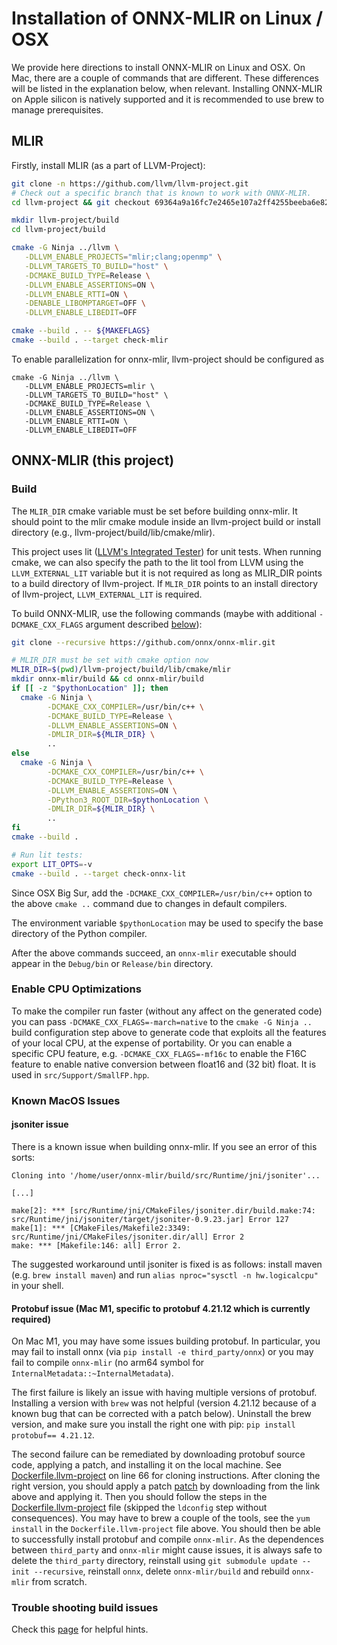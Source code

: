 <!--- SPDX-License-Identifier: Apache-2.0 -->

# Installation of ONNX-MLIR on Linux / OSX

We provide here directions to install ONNX-MLIR on Linux and OSX.
On Mac, there are a couple of commands that are different.
These differences will be listed in the explanation below, when relevant. Installing ONNX-MLIR on Apple silicon is natively supported and it is recommended to use brew to manage prerequisites.


## MLIR

Firstly, install MLIR (as a part of LLVM-Project):

[same-as-file]: <> (utils/clone-mlir.sh)
``` bash
git clone -n https://github.com/llvm/llvm-project.git
# Check out a specific branch that is known to work with ONNX-MLIR.
cd llvm-project && git checkout 69364a9a16fc7e2465e107a2ff4255beeba6e821 && cd ..
```

[same-as-file]: <> (utils/build-mlir.sh)
``` bash
mkdir llvm-project/build
cd llvm-project/build

cmake -G Ninja ../llvm \
   -DLLVM_ENABLE_PROJECTS="mlir;clang;openmp" \
   -DLLVM_TARGETS_TO_BUILD="host" \
   -DCMAKE_BUILD_TYPE=Release \
   -DLLVM_ENABLE_ASSERTIONS=ON \
   -DLLVM_ENABLE_RTTI=ON \
   -DENABLE_LIBOMPTARGET=OFF \
   -DLLVM_ENABLE_LIBEDIT=OFF

cmake --build . -- ${MAKEFLAGS}
cmake --build . --target check-mlir
```

To enable parallelization for onnx-mlir, llvm-project should be configured as
```
cmake -G Ninja ../llvm \
   -DLLVM_ENABLE_PROJECTS=mlir \
   -DLLVM_TARGETS_TO_BUILD="host" \
   -DCMAKE_BUILD_TYPE=Release \
   -DLLVM_ENABLE_ASSERTIONS=ON \
   -DLLVM_ENABLE_RTTI=ON \
   -DLLVM_ENABLE_LIBEDIT=OFF
```

## ONNX-MLIR (this project)

### Build

The `MLIR_DIR` cmake variable must be set before building onnx-mlir. It should point to the mlir cmake module inside an llvm-project build or install directory (e.g., llvm-project/build/lib/cmake/mlir).

This project uses lit ([LLVM's Integrated Tester](https://llvm.org/docs/CommandGuide/lit.html)) for unit tests. When running cmake, we can also specify the path to the lit tool from LLVM using the `LLVM_EXTERNAL_LIT` variable but it is not required as long as MLIR_DIR points to a build directory of llvm-project. If `MLIR_DIR` points to an install directory of llvm-project, `LLVM_EXTERNAL_LIT` is required.

To build ONNX-MLIR, use the following commands (maybe with additional `-DCMAKE_CXX_FLAGS` argument described [below](#enable-cpu-optimizations)):

[same-as-file]: <> ({"ref": "utils/install-onnx-mlir.sh", "skip-doc": 2})
```bash
git clone --recursive https://github.com/onnx/onnx-mlir.git

# MLIR_DIR must be set with cmake option now
MLIR_DIR=$(pwd)/llvm-project/build/lib/cmake/mlir
mkdir onnx-mlir/build && cd onnx-mlir/build
if [[ -z "$pythonLocation" ]]; then
  cmake -G Ninja \
        -DCMAKE_CXX_COMPILER=/usr/bin/c++ \
        -DCMAKE_BUILD_TYPE=Release \
        -DLLVM_ENABLE_ASSERTIONS=ON \
        -DMLIR_DIR=${MLIR_DIR} \
        ..
else
  cmake -G Ninja \
        -DCMAKE_CXX_COMPILER=/usr/bin/c++ \
        -DCMAKE_BUILD_TYPE=Release \
        -DLLVM_ENABLE_ASSERTIONS=ON \
        -DPython3_ROOT_DIR=$pythonLocation \
        -DMLIR_DIR=${MLIR_DIR} \
        ..
fi
cmake --build .

# Run lit tests:
export LIT_OPTS=-v
cmake --build . --target check-onnx-lit
```

Since OSX Big Sur, add the `-DCMAKE_CXX_COMPILER=/usr/bin/c++` option to the above `cmake ..` command due to changes in default compilers.

The environment variable `$pythonLocation` may be used to specify the base directory of the Python compiler.

After the above commands succeed, an `onnx-mlir` executable should appear in the `Debug/bin` or `Release/bin` directory.

### Enable CPU Optimizations

To make the compiler run faster (without any affect on the generated code)
you can pass `-DCMAKE_CXX_FLAGS=-march=native` to the `cmake -G Ninja ..` build configuration step above to generate code that exploits all the features of your local CPU, at the expense of portability. Or you can enable a specific CPU feature, e.g. `-DCMAKE_CXX_FLAGS=-mf16c` to enable the F16C feature to enable native conversion between float16 and (32 bit) float. It is used in `src/Support/SmallFP.hpp`.

### Known MacOS Issues

#### jsoniter issue

There is a known issue when building onnx-mlir. If you see an error of this sorts:

``` shell
Cloning into '/home/user/onnx-mlir/build/src/Runtime/jni/jsoniter'...

[...]

make[2]: *** [src/Runtime/jni/CMakeFiles/jsoniter.dir/build.make:74: src/Runtime/jni/jsoniter/target/jsoniter-0.9.23.jar] Error 127
make[1]: *** [CMakeFiles/Makefile2:3349: src/Runtime/jni/CMakeFiles/jsoniter.dir/all] Error 2
make: *** [Makefile:146: all] Error 2.
```

The suggested workaround until jsoniter is fixed is as follows: install maven (e.g. `brew install maven`) and run `alias nproc="sysctl -n hw.logicalcpu"` in your shell.

#### Protobuf issue (Mac M1, specific to protobuf 4.21.12 which is currently required)

On Mac M1, you may have some issues building protobuf. In particular, you may fail to install onnx (via `pip install -e third_party/onnx`) or you may fail to compile `onnx-mlir` (no arm64 symbol for `InternalMetadata::~InternalMetadata`).

The first failure is likely an issue with having multiple versions of protobuf.
Installing a version with `brew` was not helpful (version 4.21.12 because of a known bug that can be corrected with a patch below).
Uninstall the brew version, and make sure you install the right one with pip: `pip install protobuf== 4.21.12`.

The second failure can be remediated by downloading protobuf source code, applying a patch, and installing it on the local machine.
See [Dockerfile.llvm-project](../docker/Dockerfile.llvm-project) on line 66 for cloning instructions. After cloning the right version, you should apply a patch [patch](https://github.com/protocolbuffers/protobuf/commit/0574167d92a232cb8f5a9107aabda0aefbc39e8b) by downloading from the link above and applying it.
Then you should follow the steps in the [Dockerfile.llvm-project](../docker/Dockerfile.llvm-project) file (skipped the `ldconfig` step without consequences).
You may have to brew a couple of the tools, see the `yum install` in the `Dockerfile.llvm-project` file above.
You should then be able to successfully install protobuf and compile `onnx-mlir`.
As the dependences between `third_party` and `onnx-mlir` might cause issues, it is always safe to delete the `third_party` directory, reinstall using `git submodule update --init --recursive`, reinstall `onnx`, delete `onnx-mlir/build` and rebuild `onnx-mlir` from scratch.


### Trouble shooting build issues

Check this [page](TestingHighLevel.md) for helpful hints.
